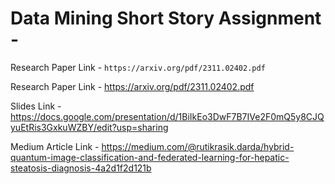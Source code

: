 # Data Mining Short Story Assignment -

Research Paper Link - `https://arxiv.org/pdf/2311.02402.pdf`

Research Paper Link - https://arxiv.org/pdf/2311.02402.pdf

Slides Link - https://docs.google.com/presentation/d/1BiIkEo3DwF7B7IVe2F0mQ5y8CJQyuEtRis3GxkuWZBY/edit?usp=sharing

Medium Article Link - https://medium.com/@rutikrasik.darda/hybrid-quantum-image-classification-and-federated-learning-for-hepatic-steatosis-diagnosis-4a2d1f2d121b
